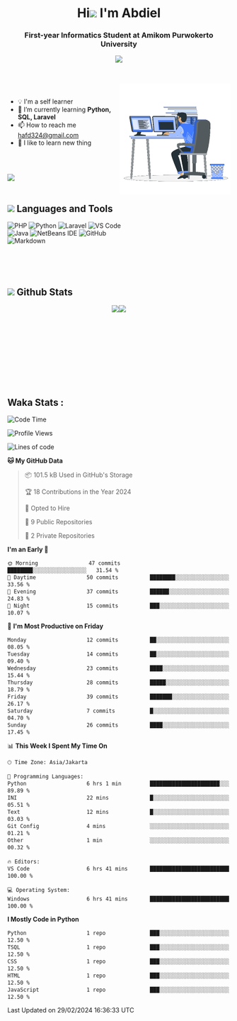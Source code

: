 
<h1 align="center"><b>Hi<img src="https://media.giphy.com/media/hvRJCLFzcasrR4ia7z/giphy.gif" width="35"> I'm Abdiel </b></h1>

<h3 align="center"> First-year Informatics Student at Amikom Purwokerto University </h3>

<div align='center'>
	
![](https://komarev.com/ghpvc/?username=dlzcods&style=for-the-badge)
	
</div>
<br>

<picture> <img align="right" src="https://github.com/0xAbdulKhalid/0xAbdulKhalid/raw/main/assets/mdImages/Right_Side.gif" width = 250px></picture>

<br>

- 💡 I'm a self learner
- 🌱 I’m currently learning **Python, SQL, Laravel**
- 📫 How to reach me [hafd324@gmail.com](mailto:hafd324d@gmail.com)
- 📃 I like to learn new thing

<br><br>

<img src="https://user-images.githubusercontent.com/73097560/115834477-dbab4500-a447-11eb-908a-139a6edaec5c.gif"><br><br>

## <img src="https://media2.giphy.com/media/QssGEmpkyEOhBCb7e1/giphy.gif?cid=ecf05e47a0n3gi1bfqntqmob8g9aid1oyj2wr3ds3mg700bl&rid=giphy.gif" width ="25"><b> Languages and Tools</b>

![PHP](https://img.shields.io/badge/PHP%20-FFFFFF.svg?style=for-the-badge&logo=php&logoColor=blue)
![Python](https://img.shields.io/badge/Python%20-FFFFFF.svg?style=for-the-badge&logo=python&logoColor=blue)
![Laravel](https://img.shields.io/badge/laravel-FFFFFF.svg?style=for-the-badge&logo=laravel&logoColor=blue)
![VS Code](https://img.shields.io/badge/VS%20Code-FFFFFF.svg?style=for-the-badge&logo=visual-studio-code&logoColor=blue)
<br>
![Java](https://img.shields.io/badge/Java-FFFFFF.svg?style=for-the-badge&logo=java&logoColor=blue)
![NetBeans IDE](https://img.shields.io/badge/NetBeans%20IDE-FFFFFF.svg?style=for-the-badge&logo=apache-netbeans-ide&logoColor=blue)
![GitHub](https://img.shields.io/badge/github-FFFFFF.svg?style=for-the-badge&logo=github&logoColor=blue)
<br>
![Markdown](https://img.shields.io/badge/markdown-FFFFFF.svg?style=for-the-badge&logo=markdown&logoColor=blue)

<br>
<br>
<br>


## <img src="https://media.giphy.com/media/iY8CRBdQXODJSCERIr/giphy.gif" width="35"><b> Github Stats </b>

<div  style="display: flex; flex-wrap: wrap; justify-content: center;">
   <img height="160em" src="https://github-readme-stats.vercel.app/api?username=dlzcods&show_icons=true&theme=default" />
   <img height="160em" src="https://github-readme-stats.vercel.app/api/top-langs/?username=dlzcods&layout=compact" />
</div>



<br>

## Waka Stats :

<!--START_SECTION:waka-->
![Code Time](http://img.shields.io/badge/Code%20Time-109%20hrs%2015%20mins-blue)

![Profile Views](http://img.shields.io/badge/Profile%20Views-0-blue)

![Lines of code](https://img.shields.io/badge/From%20Hello%20World%20I%27ve%20Written-704.5%20thousand%20lines%20of%20code-blue)

**🐱 My GitHub Data** 

> 📦 101.5 kB Used in GitHub's Storage 
 > 
> 🏆 18 Contributions in the Year 2024
 > 
> 💼 Opted to Hire
 > 
> 📜 9 Public Repositories 
 > 
> 🔑 2 Private Repositories 
 > 
**I'm an Early 🐤** 

```text
🌞 Morning                47 commits          ████████░░░░░░░░░░░░░░░░░   31.54 % 
🌆 Daytime                50 commits          ████████░░░░░░░░░░░░░░░░░   33.56 % 
🌃 Evening                37 commits          ██████░░░░░░░░░░░░░░░░░░░   24.83 % 
🌙 Night                  15 commits          ███░░░░░░░░░░░░░░░░░░░░░░   10.07 % 
```
📅 **I'm Most Productive on Friday** 

```text
Monday                   12 commits          ██░░░░░░░░░░░░░░░░░░░░░░░   08.05 % 
Tuesday                  14 commits          ██░░░░░░░░░░░░░░░░░░░░░░░   09.40 % 
Wednesday                23 commits          ████░░░░░░░░░░░░░░░░░░░░░   15.44 % 
Thursday                 28 commits          █████░░░░░░░░░░░░░░░░░░░░   18.79 % 
Friday                   39 commits          ███████░░░░░░░░░░░░░░░░░░   26.17 % 
Saturday                 7 commits           █░░░░░░░░░░░░░░░░░░░░░░░░   04.70 % 
Sunday                   26 commits          ████░░░░░░░░░░░░░░░░░░░░░   17.45 % 
```


📊 **This Week I Spent My Time On** 

```text
🕑︎ Time Zone: Asia/Jakarta

💬 Programming Languages: 
Python                   6 hrs 1 min         ██████████████████████░░░   89.89 % 
INI                      22 mins             █░░░░░░░░░░░░░░░░░░░░░░░░   05.51 % 
Text                     12 mins             █░░░░░░░░░░░░░░░░░░░░░░░░   03.03 % 
Git Config               4 mins              ░░░░░░░░░░░░░░░░░░░░░░░░░   01.21 % 
Other                    1 min               ░░░░░░░░░░░░░░░░░░░░░░░░░   00.32 % 

🔥 Editors: 
VS Code                  6 hrs 41 mins       █████████████████████████   100.00 % 

💻 Operating System: 
Windows                  6 hrs 41 mins       █████████████████████████   100.00 % 
```

**I Mostly Code in Python** 

```text
Python                   1 repo              ███░░░░░░░░░░░░░░░░░░░░░░   12.50 % 
TSQL                     1 repo              ███░░░░░░░░░░░░░░░░░░░░░░   12.50 % 
CSS                      1 repo              ███░░░░░░░░░░░░░░░░░░░░░░   12.50 % 
HTML                     1 repo              ███░░░░░░░░░░░░░░░░░░░░░░   12.50 % 
JavaScript               1 repo              ███░░░░░░░░░░░░░░░░░░░░░░   12.50 % 
```




 Last Updated on 29/02/2024 16:36:33 UTC
<!--END_SECTION:waka-->

<br>
<br>
